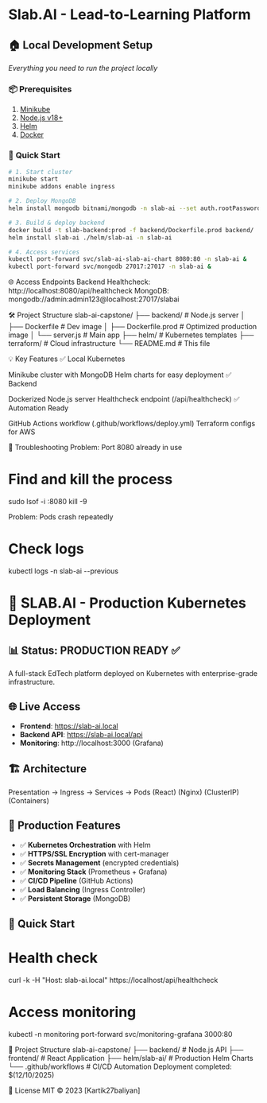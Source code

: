 # Slab.AI - Lead-to-Learning Platform

## 🏠 **Local Development Setup**  
*Everything you need to run the project locally*  

### 📦 **Prerequisites**  
1. [Minikube](https://minikube.sigs.k8s.io/docs/start/)  
2. [Node.js v18+](https://nodejs.org/)  
3. [Helm](https://helm.sh/docs/intro/install/)  
4. [Docker](https://docs.docker.com/get-docker/)  

### 🚀 **Quick Start**  
```bash
# 1. Start cluster
minikube start
minikube addons enable ingress

# 2. Deploy MongoDB
helm install mongodb bitnami/mongodb -n slab-ai --set auth.rootPassword=admin123

# 3. Build & deploy backend
docker build -t slab-backend:prod -f backend/Dockerfile.prod backend/
helm install slab-ai ./helm/slab-ai -n slab-ai

# 4. Access services
kubectl port-forward svc/slab-ai-slab-ai-chart 8080:80 -n slab-ai &
kubectl port-forward svc/mongodb 27017:27017 -n slab-ai &
```
🌐 Access Endpoints
Backend Healthcheck: http://localhost:8080/api/healthcheck
MongoDB: mongodb://admin:admin123@localhost:27017/slabai

🛠️ Project Structure
slab-ai-capstone/
├── backend/            # Node.js server
│   ├── Dockerfile      # Dev image
│   ├── Dockerfile.prod # Optimized production image
│   └── server.js       # Main app
├── helm/               # Kubernetes templates
├── terraform/          # Cloud infrastructure
└── README.md           # This file

💡 Key Features
✅ Local Kubernetes

Minikube cluster with MongoDB
Helm charts for easy deployment
✅ Backend

Dockerized Node.js server
Healthcheck endpoint (/api/healthcheck)
✅ Automation Ready

GitHub Actions workflow (.github/workflows/deploy.yml)
Terraform configs for AWS

🚧 Troubleshooting
Problem: Port 8080 already in use
# Find and kill the process
sudo lsof -i :8080
kill -9 <PID>

Problem: Pods crash repeatedly
# Check logs
kubectl logs -n slab-ai <pod-name> --previous

# 🚀 SLAB.AI - Production Kubernetes Deployment

## 📊 Status: **PRODUCTION READY** ✅

A full-stack EdTech platform deployed on Kubernetes with enterprise-grade infrastructure.

## 🌐 Live Access
- **Frontend**: https://slab-ai.local
- **Backend API**: https://slab-ai.local/api
- **Monitoring**: http://localhost:3000 (Grafana)

## 🏗️ Architecture
Presentation → Ingress → Services → Pods
(React) (Nginx) (ClusterIP) (Containers)

## 🔧 Production Features
- ✅ **Kubernetes Orchestration** with Helm
- ✅ **HTTPS/SSL Encryption** with cert-manager  
- ✅ **Secrets Management** (encrypted credentials)
- ✅ **Monitoring Stack** (Prometheus + Grafana)
- ✅ **CI/CD Pipeline** (GitHub Actions)
- ✅ **Load Balancing** (Ingress Controller)
- ✅ **Persistent Storage** (MongoDB)

## 🚀 Quick Start
# Health check
curl -k -H "Host: slab-ai.local" https://localhost/api/healthcheck
# Access monitoring
kubectl -n monitoring port-forward svc/monitoring-grafana 3000:80

📁 Project Structure
slab-ai-capstone/
├── backend/          # Node.js API
├── frontend/         # React Application
├── helm/slab-ai/     # Production Helm Charts
└── .github/workflows # CI/CD Automation
Deployment completed: $(12/10/2025)

📜 License
MIT © 2023 [Kartik27baliyan]
 

